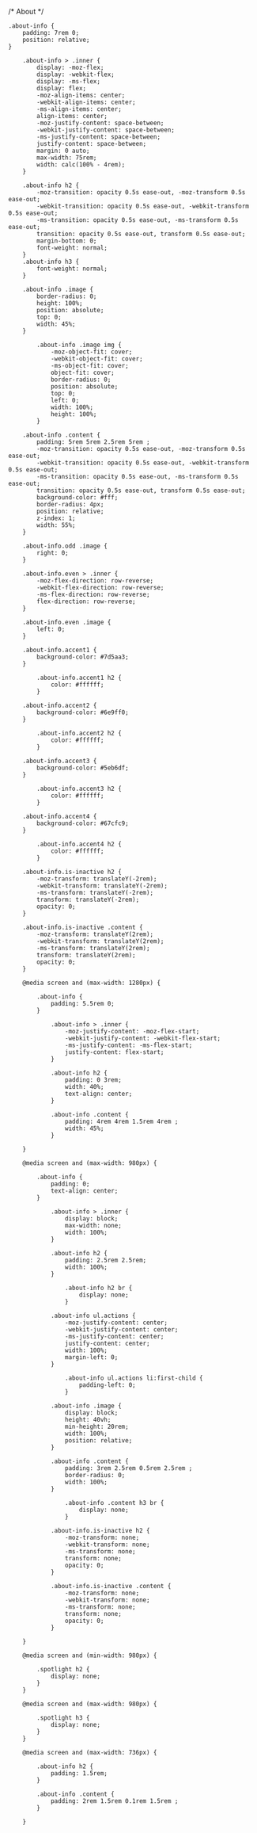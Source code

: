 /* About */

	.about-info {
		padding: 7rem 0;
		position: relative;
	}

		.about-info > .inner {
			display: -moz-flex;
			display: -webkit-flex;
			display: -ms-flex;
			display: flex;
			-moz-align-items: center;
			-webkit-align-items: center;
			-ms-align-items: center;
			align-items: center;
			-moz-justify-content: space-between;
			-webkit-justify-content: space-between;
			-ms-justify-content: space-between;
			justify-content: space-between;
			margin: 0 auto;
			max-width: 75rem;
			width: calc(100% - 4rem);
		}

		.about-info h2 {
			-moz-transition: opacity 0.5s ease-out, -moz-transform 0.5s ease-out;
			-webkit-transition: opacity 0.5s ease-out, -webkit-transform 0.5s ease-out;
			-ms-transition: opacity 0.5s ease-out, -ms-transform 0.5s ease-out;
			transition: opacity 0.5s ease-out, transform 0.5s ease-out;
			margin-bottom: 0;
            font-weight: normal;
		}
        .about-info h3 {
            font-weight: normal;
        }

		.about-info .image {
			border-radius: 0;
			height: 100%;
			position: absolute;
			top: 0;
			width: 45%;
		}

			.about-info .image img {
				-moz-object-fit: cover;
				-webkit-object-fit: cover;
				-ms-object-fit: cover;
				object-fit: cover;
				border-radius: 0;
				position: absolute;
				top: 0;
				left: 0;
				width: 100%;
				height: 100%;
			}

		.about-info .content {
			padding: 5rem 5rem 2.5rem 5rem ;
			-moz-transition: opacity 0.5s ease-out, -moz-transform 0.5s ease-out;
			-webkit-transition: opacity 0.5s ease-out, -webkit-transform 0.5s ease-out;
			-ms-transition: opacity 0.5s ease-out, -ms-transform 0.5s ease-out;
			transition: opacity 0.5s ease-out, transform 0.5s ease-out;
			background-color: #fff;
			border-radius: 4px;
			position: relative;
			z-index: 1;
			width: 55%;
		}

		.about-info.odd .image {
			right: 0;
		}

		.about-info.even > .inner {
			-moz-flex-direction: row-reverse;
			-webkit-flex-direction: row-reverse;
			-ms-flex-direction: row-reverse;
			flex-direction: row-reverse;
		}

		.about-info.even .image {
			left: 0;
		}

		.about-info.accent1 {
			background-color: #7d5aa3;
		}

			.about-info.accent1 h2 {
				color: #ffffff;
			}

		.about-info.accent2 {
			background-color: #6e9ff0;
		}

			.about-info.accent2 h2 {
				color: #ffffff;
			}

		.about-info.accent3 {
			background-color: #5eb6df;
		}

			.about-info.accent3 h2 {
				color: #ffffff;
			}

		.about-info.accent4 {
			background-color: #67cfc9;
		}

			.about-info.accent4 h2 {
				color: #ffffff;
			}

		.about-info.is-inactive h2 {
			-moz-transform: translateY(-2rem);
			-webkit-transform: translateY(-2rem);
			-ms-transform: translateY(-2rem);
			transform: translateY(-2rem);
			opacity: 0;
		}

		.about-info.is-inactive .content {
			-moz-transform: translateY(2rem);
			-webkit-transform: translateY(2rem);
			-ms-transform: translateY(2rem);
			transform: translateY(2rem);
			opacity: 0;
		}

		@media screen and (max-width: 1280px) {

			.about-info {
				padding: 5.5rem 0;
			}

				.about-info > .inner {
					-moz-justify-content: -moz-flex-start;
					-webkit-justify-content: -webkit-flex-start;
					-ms-justify-content: -ms-flex-start;
					justify-content: flex-start;
				}

				.about-info h2 {
					padding: 0 3rem;
					width: 40%;
					text-align: center;
				}

				.about-info .content {
					padding: 4rem 4rem 1.5rem 4rem ;
					width: 45%;
				}

		}

		@media screen and (max-width: 980px) {

			.about-info {
				padding: 0;
				text-align: center;
			}

				.about-info > .inner {
					display: block;
					max-width: none;
					width: 100%;
				}

				.about-info h2 {
					padding: 2.5rem 2.5rem;
					width: 100%;
				}

					.about-info h2 br {
						display: none;
					}

				.about-info ul.actions {
					-moz-justify-content: center;
					-webkit-justify-content: center;
					-ms-justify-content: center;
					justify-content: center;
					width: 100%;
					margin-left: 0;
				}

					.about-info ul.actions li:first-child {
						padding-left: 0;
					}

				.about-info .image {
					display: block;
					height: 40vh;
					min-height: 20rem;
					width: 100%;
					position: relative;
				}

				.about-info .content {
					padding: 3rem 2.5rem 0.5rem 2.5rem ;
					border-radius: 0;
					width: 100%;
				}

					.about-info .content h3 br {
						display: none;
					}

				.about-info.is-inactive h2 {
					-moz-transform: none;
					-webkit-transform: none;
					-ms-transform: none;
					transform: none;
					opacity: 0;
				}

				.about-info.is-inactive .content {
					-moz-transform: none;
					-webkit-transform: none;
					-ms-transform: none;
					transform: none;
					opacity: 0;
				}

		}

        @media screen and (min-width: 980px) {

            .spotlight h2 {
                display: none;
            }
        }

        @media screen and (max-width: 980px) {

            .spotlight h3 {
                display: none;
            }
        }

		@media screen and (max-width: 736px) {

			.about-info h2 {
				padding: 1.5rem;
			}

			.about-info .content {
				padding: 2rem 1.5rem 0.1rem 1.5rem ;
			}

		}

